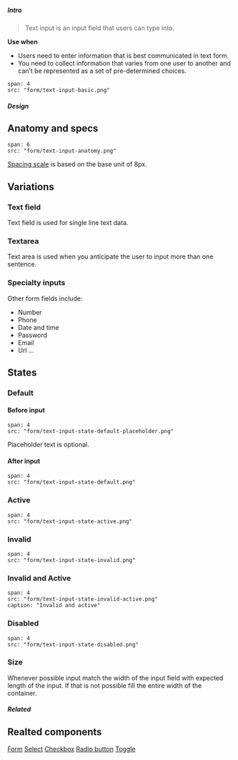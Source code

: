 ##### Intro

> Text input is an input field that users can type into.

**Use when**
- Users need to enter information that is best communicated in text form.
- You need to collect information that varies from one user to another and can’t be represented as a set of pre-determined choices.

```image
span: 4
src: "form/text-input-basic.png"
```

##### Design

## Anatomy and specs

```image
span: 6
src: "form/text-input-anatomy.png"
```
[Spacing scale](/visual_style/spacing) is based on the base unit of 8px.

## Variations

### Text field
Text field is used for single line text data.

### Textarea
Text area is used when you anticipate the user to input more than one sentence.

### Specialty inputs
Other form fields include:
- Number
- Phone
- Date and time
- Password
- Email
- Url ...

## States

### Default
#### Before input
```image
span: 4
src: "form/text-input-state-default-placeholder.png"
```
Placeholder text is optional.

#### After input
```image
span: 4
src: "form/text-input-state-default.png"
```

### Active
```image
span: 4
src: "form/text-input-state-active.png"
```

### Invalid
```image
span: 4
src: "form/text-input-state-invalid.png"
```

### Invalid and Active
```image
span: 4
src: "form/text-input-state-invalid-active.png"
caption: "Invalid and active"
```

### Disabled
```image
span: 4
src: "form/text-input-state-disabled.png"
```

### Size
Whenever possible input match the width of the input field with expected length of the input. If that is not possible fill the entire width of the container.

##### Related

## Realted components
[Form](/components/form)
[Select](/components/select)
[Checkbox](/components/checkbox)
[Radio button](/components/radio-button)
[Toggle](/components/toggle)
